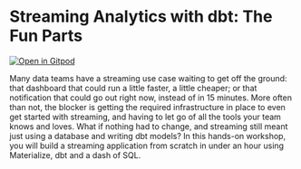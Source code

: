 # Streaming Analytics with dbt: The Fun Parts

[![Open in Gitpod](https://gitpod.io/button/open-in-gitpod.svg)](https://gitpod.io/#https://github.com/MaterializeInc/mz-data-council-2023)

Many data teams have a streaming use case waiting to get off the ground: that dashboard that could run a little faster, a little cheaper; or that notification that could go out right now, instead of in 15 minutes. More often than not, the blocker is getting the required infrastructure in place to even get started with streaming, and having to let go of all the tools your team knows and loves. What if nothing had to change, and streaming still meant just using a database and writing dbt models? In this hands-on workshop, you will build a streaming application from scratch in under an hour using Materialize, dbt and a dash of SQL.